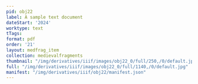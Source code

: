```yaml
---
pid: obj22
label: A sample text document
dateStart: '2024'
worktype: text
tTags: 
format: pdf
order: '21'
layout: medfrag_item
collection: medievalfragments
thumbnail: "/img/derivatives/iiif/images/obj22_0/full/250,/0/default.jpg"
full: "/img/derivatives/iiif/images/obj22_0/full/1140,/0/default.jpg"
manifest: "/img/derivatives/iiif/obj22/manifest.json"
---
```

